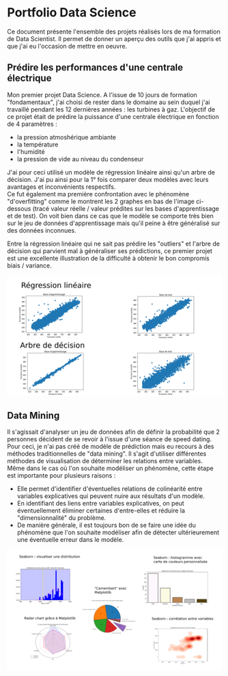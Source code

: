 # Portfolio Data Science
Ce document présente l'ensemble des projets réalisés lors de ma formation de Data Scientist. Il permet de donner un aperçu des outils que j'ai appris et que j'ai eu l'occasion de mettre en oeuvre.
## 

## Prédire les performances d'une centrale électrique
Mon premier projet Data Science. A l'issue de 10 jours de formation "fondamentaux", j'ai choisi de rester dans le domaine au sein duquel j'ai travaillé pendant les 12 dernières années : les turbines à gaz.
L'objectif de ce projet était de prédire la puissance d'une centrale électrique en fonction de 4 paramètres :  
- la pression atmoshérique ambiante
- la température
- l'humidité
- la pression de vide au niveau du condenseur

J'ai pour ceci utilisé un modèle de régression linéaire ainsi qu'un arbre de décision. J'ai pu ainsi pour la 1° fois comparer deux modèles avec leurs avantages et inconvénients respectifs.  
Ce fut également ma première confrontation avec le phénomène "d'overfitting" comme le montrent les 2 graphes en bas de l'image ci-dessous (tracé valeur réelle / valeur prédites sur les bases d'apprentissage et de test). On voit bien dans ce cas que le modèle se comporte très bien sur le jeu de données d'apprentissage mais qu'il peine à être généralisé sur des données inconnues.  

Entre la régression linéaire qui ne sait pas prédire les "outliers" et l'arbre de décision qui parvient mal à généraliser ses prédictions, ce premier projet est une excellente illustration de la difficulté à obtenir le bon compromis biais / variance.



 ![Graphiques de comparaison des modèles](./images/Projet_ML_centrale--01.png)
##  
## Data Mining
Il s'agissait d'analyser un jeu de données afin de définir la probabilité que 2 personnes décident de se revoir à l'issue d'une séance de speed dating.  
Pour ceci, je n'ai pas créé de modèle de prédiction mais eu recours à des méthodes traditionnelles de "data mining". Il s'agit d'utiliser différentes méthodes de visualisation de déterminer les relations entre variables.  
Même dans le cas où l'on souhaite modéliser un phénomène, cette étape est importante pour plusieurs raisons :  
- Elle permet d'identifier d'éventuelles relations de colinéarité entre variables explicatives qui peuvent nuire aux résultats d'un modèle.
- En identifiant des liens entre variables explicatives, on peut éventuellement éliminer certaines d'entre-elles et réduire la "dimensionnalité" du problème.
- De manière générale, il est toujours bon de se faire une idée du phénomène que l'on souhaite modéliser afin de détecter ultérieurement une éventuelle erreur dans le modèle.

 ![Graphiques pour data mining](./images/Dataviz-speed_dating.png)
